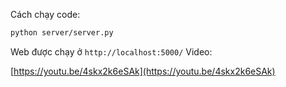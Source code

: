 Cách chạy code:
``` bash
python server/server.py
```
Web được chạy ở `http://localhost:5000/`
Video:

  [https://youtu.be/4skx2k6eSAk](https://youtu.be/4skx2k6eSAk)
